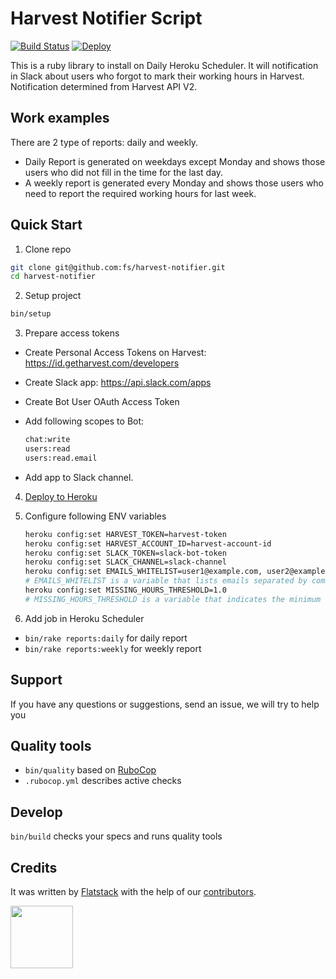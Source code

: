 # Harvest Notifier Script

[![Build Status](https://flatstack.semaphoreci.com/badges/harvest-notifier.svg)](https://flatstack.semaphoreci.com/projects/harvest-notifier)
[![Deploy](https://www.herokucdn.com/deploy/button.svg)](https://heroku.com/deploy?template=https://github.com/fs/harvest-notifier)

This is a ruby library to install on Daily Heroku Scheduler.
It will notification in Slack about users who forgot to mark their working hours in Harvest.
Notification determined from Harvest API V2.

## Work examples

There are 2 type of reports: daily and weekly.
  * Daily Report is generated on weekdays except Monday and shows those users who did not fill in the time for the last day.
  * A weekly report is generated every Monday and shows those users who need to report the required working hours for last week.

## Quick Start

1. Сlone repo
```bash
git clone git@github.com:fs/harvest-notifier.git
cd harvest-notifier
```

2. Setup project
```bash
bin/setup
```

3. Prepare access tokens
  * Create Personal Access Tokens on Harvest: https://id.getharvest.com/developers

  * Create Slack app: https://api.slack.com/apps
  * Create Bot User OAuth Access Token
  * Add following scopes to Bot:
      ```bash
      chat:write
      users:read
      users:read.email
      ```
  * Add app to Slack channel.

4. [Deploy to Heroku](https://heroku.com/deploy?template=https://github.com/fs/harvest-notifier)

5. Configure following ENV variables
    ```bash
    heroku config:set HARVEST_TOKEN=harvest-token
    heroku config:set HARVEST_ACCOUNT_ID=harvest-account-id
    heroku config:set SLACK_TOKEN=slack-bot-token
    heroku config:set SLACK_CHANNEL=slack-channel
    heroku config:set EMAILS_WHITELIST=user1@example.com, user2@example.com, user3@example.com
    # EMAILS_WHITELIST is a variable that lists emails separated by commas, which don't need to be notified in Slack. For example, administrators or managers.
    heroku config:set MISSING_HOURS_THRESHOLD=1.0
    # MISSING_HOURS_THRESHOLD is a variable that indicates the minimum threshold of hours at which the      employee will not be notified in Slack. For example, 2.5 or 4. The default threshold is 1 hour. Leave empty if satisfied with the default value.
    ```

6. Add job in Heroku Scheduler

  * ```bin/rake reports:daily``` for daily report
  * ```bin/rake reports:weekly``` for weekly report


## Support

  If you have any questions or suggestions, send an issue, we will try to help you

## Quality tools

* `bin/quality` based on [RuboCop](https://github.com/bbatsov/rubocop)
* `.rubocop.yml` describes active checks

## Develop

`bin/build` checks your specs and runs quality tools

## Credits

It was written by [Flatstack](http://www.flatstack.com) with the help of our
[contributors](http://github.com/fs/ruby-base/contributors).

[<img src="http://www.flatstack.com/logo.svg" width="100"/>](http://www.flatstack.com)
